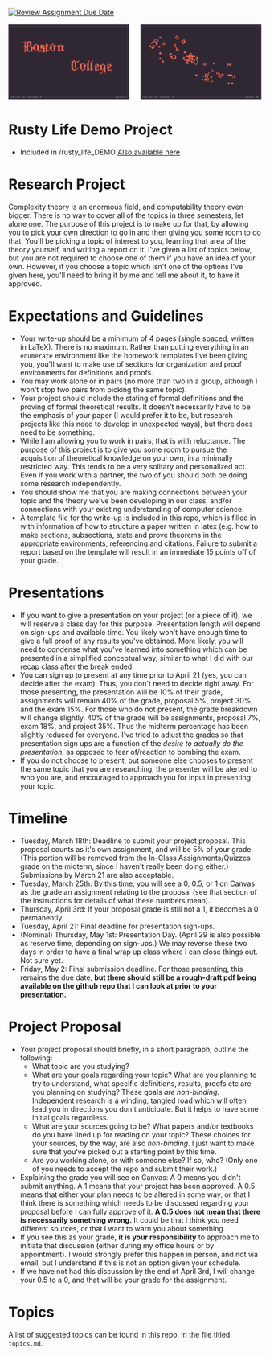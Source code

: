 [![Review Assignment Due Date](https://classroom.github.com/assets/deadline-readme-button-22041afd0340ce965d47ae6ef1cefeee28c7c493a6346c4f15d667ab976d596c.svg)](https://classroom.github.com/a/oSJBNOil)


![Rusty Life Demo](bc_figure.png)
# Rusty Life Demo Project 
- Included in /rusty_life_DEMO
[Also available here](https://github.com/SebPuchi/Rusty-Life)


# Research Project
Complexity theory is an enormous field, and computability theory even bigger. There is no way to cover all of the topics in three semesters, let alone one. The purpose of this project is to make up for that, by allowing you to pick your own direction to go in and then giving you some room to do that. You'll be picking a topic of interest to you, learning that area of the theory yourself, and writing a report on it. I've given a list of topics below, but you are not required to choose one of them if you have an idea of your own. However, if you choose a topic which isn't one of the options I've given here, you'll need to bring it by me and tell me about it, to have it approved.
# Expectations and Guidelines
- Your write-up should be a minimum of 4 pages (single spaced, written in LaTeX). There is no maximum. Rather than putting everything in an `enumerate` environment like the homework templates I've been giving you, you'll want to make use of sections for organization and proof environments for definitions and proofs.
- You may work alone or in pairs (no more than two in a group, although I won't stop two pairs from picking the same topic).  
- Your project should include the stating of formal definitions and the proving of  formal theoretical results. It doesn't necessarily have to be the emphasis of your paper (I would prefer it to be, but research projects like this need to develop in unexpected ways), but there does need to be something. 
- While I am allowing you to work in pairs, that is with reluctance. The purpose of this project is to give you some room to pursue the acquisition of theoretical knowledge on your own, in a minimally restricted way. This tends to be a very solitary and personalized act. Even if you work with a partner, the two of you should both be doing some research independently. 
- You should show me that you are making connections between your topic and the theory we've been developing in our class, and/or connections with your existing understanding of computer science.
- A template file for the write-up is included in this repo, which is filled in with information of how to structure a paper written in latex (e.g. how to make sections, subsections, state and prove theorems in the appropriate environments, referencing and citations. Failure to submit a report based on the template will result in an immediate 15 points off of your grade.

# Presentations
- If you want to give a presentation on your project (or a piece of it), we will reserve a class day for this purpose. Presentation length will depend on sign-ups and available time. You likely won't have enough time to give a full proof of any results you've obtained. More likely, you will need to condense what you've learned into something which can be presented in a simplified conceptual way, similar to what I did with our recap class after the break ended. 
- You can sign up to present at any time prior to April 21 (yes, you can decide after the exam). Thus, you don't need to decide right away. For those presenting, the presentation will be 10% of their grade, assignments will remain 40% of the grade, proposal 5%, project 30%, and the exam 15%. For those who do not present, the grade breakdown will change slightly. 40% of the grade will be assignments, proposal 7%, exam 18%, and project 35%. Thus the midterm percentage has been slightly reduced for everyone. I've tried to adjust the grades so that presentation sign ups are a function of the *desire to actually do the presentation*, as opposed to fear of/reaction to bombing the exam. 
- If you do not choose to present, but someone else chooses to present the same topic that you are researching, the presenter will be alerted to who you are, and encouraged to approach you for input in presenting your topic.
# Timeline
- Tuesday, March 18th: Deadline to submit your project proposal. This proposal counts as it's own assignment, and will be 5% of your grade. (This portion will be removed from the In-Class Assignments/Quizzes grade on the midterm, since I haven't really been doing either.) Submissions by March 21 are also acceptable. 
- Tuesday, March 25th: By this time, you will see a 0, 0.5, or 1 on Canvas as the grade an assignment relating to the proposal (see that section of the instructions for details of what these numbers mean). 
- Thursday, April 3rd: If your proposal grade is still not a 1, it becomes a 0 permanently.
- Tuesday, April 21: Final deadline for presentation sign-ups.
- (Nominal) Thursday, May 1st: Presentation Day. (April 29 is also possible as reserve time, depending on sign-ups.) We may reverse these two days in order to have a final wrap up class where I can close things out. Not sure yet. 
- Friday, May 2: Final submission deadline. For those presenting, this remains the due date, **but there should still be a rough-draft pdf being available on the github repo that I can look at prior to your presentation.** 
# Project Proposal
- Your project proposal should briefly, in a short paragraph, outline the following:
	- What topic are you studying?
	- What are your goals regarding your topic? What are you planning to try to understand, what specific definitions, results, proofs etc are you planning on studying? These goals *are non-binding*. Independent research is a winding, tangled road which will often lead you in directions you don't anticipate. But it helps to have some initial goals regardless.
	- What are your sources going to be? What papers and/or textbooks do you have lined up for reading on your topic? These choices for your sources, by the way, are also *non-binding*. I just want to make sure that you've picked out a starting point by this time.
	- Are you working alone, or with someone else? If so, who? (Only one of you needs to accept the repo and submit their work.)
- Explaining the grade you will see on Canvas: A 0 means you didn't submit anything. A 1 means that your project has been approved. A 0.5 means that either your plan needs to be altered in some way, or that I think there is something which needs to be discussed regarding your proposal before I can fully approve of it. **A 0.5 does not mean that there is necessarily something wrong.** It could be that I think you need different sources, or that I want to warn you about something. 
- If you see this as your grade, **it is your responsibility** to approach me to initiate that discussion (either during my office hours or by appointment). I would strongly prefer this happen in person, and not via email, but I understand if this is not an option given your schedule. 
- If we have not had this discussion by the end of April 3rd, I will change your 0.5 to a 0, and that will be your grade for the assignment. 
# Topics
A list of suggested topics can be found in this repo, in the file titled `topics.md`. 
